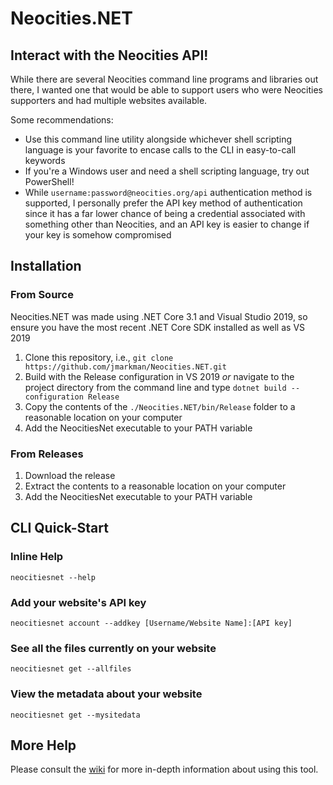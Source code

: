 ﻿# Neocities.NET

## Interact with the Neocities API!

While there are several Neocities command line programs and libraries out there, I wanted one that would be able to support users who were Neocities supporters and had multiple websites available.

Some recommendations:

- Use this command line utility alongside whichever shell scripting language is your favorite to encase calls to the CLI in easy-to-call keywords
- If you're a Windows user and need a shell scripting language, try out PowerShell!
- While `username:password@neocities.org/api` authentication method is supported, I personally prefer the API key method of authentication since it has a far lower chance of being a credential associated with something other than Neocities, and an API key is easier to change if your key is somehow compromised

## Installation

### From Source

Neocities.NET was made using .NET Core 3.1 and Visual Studio 2019, so ensure you have the most recent .NET Core SDK installed as well as VS 2019

1. Clone this repository, i.e., `git clone https://github.com/jmarkman/Neocities.NET.git`
2. Build with the Release configuration in VS 2019 *or* navigate to the project directory from the command line and type `dotnet build --configuration Release`
3. Copy the contents of the `./Neocities.NET/bin/Release` folder to a reasonable location on your computer
4. Add the NeocitiesNet executable to your PATH variable

### From Releases

1. Download the release
2. Extract the contents to a reasonable location on your computer
3. Add the NeocitiesNet executable to your PATH variable

## CLI Quick-Start

### Inline Help

`neocitiesnet --help`

### Add your website's API key

`neocitiesnet account --addkey [Username/Website Name]:[API key]`

### See all the files currently on your website

`neocitiesnet get --allfiles`

### View the metadata about your website

`neocitiesnet get --mysitedata`

## More Help

Please consult the [wiki](https://github.com/jmarkman/Neocities.NET/wiki) for more in-depth information about using this tool.
